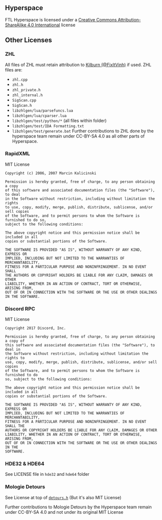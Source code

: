 ## Hyperspace
FTL Hyperspace is licensed under a [Creative Commons Attribution-ShareAlike 4.0 International](http://creativecommons.org/licenses/by-sa/4.0/) license

## Other Licenses
### ZHL
All files of ZHL must retain attribution to [Kilburn (@FixItVinh)](https://twitter.com/fixitvinh) if used.
ZHL files are:
- `zhl.cpp`
- `zhl.h`
- `zhl_private.h`
- `zhl_internal.h`
- `SigScan.cpp`
- `SigScan.h`
- `libzhlgen/lua/parsefuncs.lua`
- `libzhlgen/lua/cparser.lua`
- `libzhlgen/test/python/*` (all files within folder)
- `libzhlgen/test/IDA Formatting.txt`
- `libzhlgen/test/generate.bat`
Further contributions to ZHL done by the hyperspace team remain under CC-BY-SA 4.0 as all other parts of Hyperspace.

### RapidXML
MIT License
```
Copyright (c) 2006, 2007 Marcin Kalicinski

Permission is hereby granted, free of charge, to any person obtaining a copy 
of this software and associated documentation files (the "Software"), to deal 
in the Software without restriction, including without limitation the rights 
to use, copy, modify, merge, publish, distribute, sublicense, and/or sell copies 
of the Software, and to permit persons to whom the Software is furnished to do so, 
subject to the following conditions:

The above copyright notice and this permission notice shall be included in all 
copies or substantial portions of the Software.

THE SOFTWARE IS PROVIDED "AS IS", WITHOUT WARRANTY OF ANY KIND, EXPRESS OR 
IMPLIED, INCLUDING BUT NOT LIMITED TO THE WARRANTIES OF MERCHANTABILITY, 
FITNESS FOR A PARTICULAR PURPOSE AND NONINFRINGEMENT. IN NO EVENT SHALL 
THE AUTHORS OR COPYRIGHT HOLDERS BE LIABLE FOR ANY CLAIM, DAMAGES OR OTHER 
LIABILITY, WHETHER IN AN ACTION OF CONTRACT, TORT OR OTHERWISE, ARISING FROM, 
OUT OF OR IN CONNECTION WITH THE SOFTWARE OR THE USE OR OTHER DEALINGS 
IN THE SOFTWARE.
```

### Discord RPC
MIT License
```
Copyright 2017 Discord, Inc.

Permission is hereby granted, free of charge, to any person obtaining a copy of
this software and associated documentation files (the "Software"), to deal in
the Software without restriction, including without limitation the rights to
use, copy, modify, merge, publish, distribute, sublicense, and/or sell copies
of the Software, and to permit persons to whom the Software is furnished to do
so, subject to the following conditions:

The above copyright notice and this permission notice shall be included in all
copies or substantial portions of the Software.

THE SOFTWARE IS PROVIDED "AS IS", WITHOUT WARRANTY OF ANY KIND, EXPRESS OR
IMPLIED, INCLUDING BUT NOT LIMITED TO THE WARRANTIES OF MERCHANTABILITY,
FITNESS FOR A PARTICULAR PURPOSE AND NONINFRINGEMENT. IN NO EVENT SHALL THE
AUTHORS OR COPYRIGHT HOLDERS BE LIABLE FOR ANY CLAIM, DAMAGES OR OTHER
LIABILITY, WHETHER IN AN ACTION OF CONTRACT, TORT OR OTHERWISE, ARISING FROM,
OUT OF OR IN CONNECTION WITH THE SOFTWARE OR THE USE OR OTHER DEALINGS IN THE
SOFTWARE.
```

### HDE32 & HDE64
See LICENSE file in `hde32` and `hde64` folder

### Mologie Detours
See License at top of [`detours.h`](detours.h) (But it's also MIT License)

Further contributions to Mologie Detours by the Hyperspace team remain under CC-BY-SA 4.0 and not under its original MIT License
